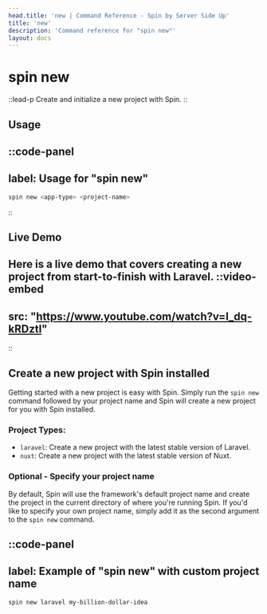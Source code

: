 ```yaml
---
head.title: 'new | Command Reference - Spin by Server Side Up'
title: 'new'
description: 'Command reference for "spin new"'
layout: docs
---
```

# spin new
::lead-p
Create and initialize a new project with Spin.
::

## Usage
::code-panel
---
label: Usage for "spin new"
---
```bash
spin new <app-type> <project-name>
```
::

## Live Demo
Here is a live demo that covers creating a new project from start-to-finish with Laravel.
::video-embed
---
src: "https://www.youtube.com/watch?v=I_dq-kRDztI"
---
::

## Create a new project with Spin installed
Getting started with a new project is easy with Spin. Simply run the `spin new` command followed by your project name and Spin will create a new project for you with Spin installed.

### Project Types:
- `laravel`: Create a new project with the latest stable version of Laravel.
- `nuxt`: Create a new project with the latest stable version of Nuxt.

### Optional - Specify your project name
By default, Spin will use the framework's default project name and create the project in the current directory of where you're running Spin. If you'd like to specify your own project name, simply add it as the second argument to the `spin new` command.

::code-panel
---
label: Example of "spin new" with custom project name
---
```bash
spin new laravel my-billion-dollar-idea
```